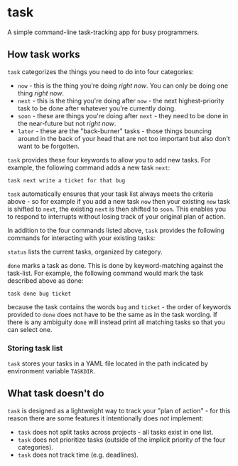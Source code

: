 # task

A simple command-line task-tracking app for busy programmers.

## How task works

`task` categorizes the things you need to do into four categories:

* `now` - this is the thing you're doing _right now_. You can only be doing one thing _right now_.
* `next` - this is the thing you're doing after `now` - the next highest-priority task to be done after whatever you're currently doing.
* `soon` - these are things you're doing after `next` - they need to be done in the near-future but not _right now_.
* `later` - these are the "back-burner" tasks - those things bouncing around in the back of your head that are not too important
  but also don't want to be forgotten.

`task` provides these four keywords to allow you to add new tasks. For example, the following command adds a new task `next`:

```
task next write a ticket for that bug
```

`task` automatically ensures that your task list always meets the criteria above - so for example if you add a new task `now`
then your existing `now` task is shifted to `next`, the existing `next` is then shifted to `soon`. This enables you to respond to
interrupts without losing track of your original plan of action.

In addition to the four commands listed above, `task` provides the following commands for interacting with your existing tasks:

`status` lists the current tasks, organized by category.

`done` marks a task as done. This is done by keyword-matching against the task-list. For example, the following command would mark
the task described above as done:

```
task done bug ticket
```

because the task contains the words `bug` and `ticket` - the order of keywords provided to `done` does not have to be the same
as in the task wording. If there is any ambiguity `done` will instead print all matching tasks so that you can select one.

### Storing task list

`task` stores your tasks in a YAML file located in the path indicated by environment variable `TASKDIR`.

## What task doesn't do

`task` is designed as a lightweight way to track your "plan of action" - for this reason there are some features it intentionally
does _not_ implement:

* `task` does not split tasks across projects - all tasks exist in one list.
* `task` does not prioritize tasks (outside of the implicit priority of the four categories).
* `task` does not track time (e.g. deadlines).
